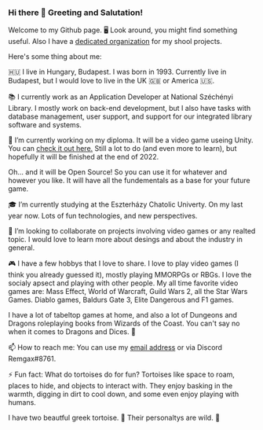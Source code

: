 ### Hi there 👋 Greeting and Salutation! 

Welcome to my Github page. 🖥️ Look around, you might find something useful. Also I have a [dedicated organization](https://github.com/EKKE-IK-M5APWK) for my shool projects.

Here's some thing about me: 

🇭🇺 I live in Hungary, Budapest. I was born in 1993. Currently live in Budapest, but I would love to live in the UK 🇬🇧 or America 🇺🇸.

📚 I currently work as an Application Developer at National Széchényi Library. I mostly work on back-end development, but I also have tasks with database management, user support, and support for our integrated library software and systems. 

🔭 I’m currently working on my diploma. It will be a video game useing Unity. You can [check it out here.](https://github.com/EKKE-IK-M5APWK/World-of-Eronia)
Still a lot to do (and even more to learn), but hopefully it will be finished at the end of 2022. 

Oh... and it will be Open Source! So you can use it for whatever and however you like. It will have all the fundementals as a base for your future game.

🎓 I’m currently studying at the Eszterházy Chatolic Univerty. On my last year now. Lots of fun technologies, and new perspectives.

👯 I’m looking to collaborate on projects involving video games or any realted topic. I would love to learn more about desings and about the industry in general. 

🎮 I have a few hobbys that I love to share. I love to play video games (I think you already guessed it), mostly playing MMORPGs or RBGs. I love the socialy apsect and playing with other people. My all time favorite video games are: Mass Effect, World of Warcraft, Guild Wars 2, all the Star Wars Games. Diablo games, Baldurs Gate 3, Elite Dangerous and F1 games.

I have a lot of tabeltop games at home, and also a lot of Dungeons and Dragons roleplaying books from Wizards of the Coast. You can't say no when it comes to Dragons and Dices. 🎲

📫 How to reach me: You can use my [email address](mail:kormany.1993@gmail.com) or via Discord Remgax#8761.

⚡ Fun fact: What do tortoises do for fun?
Tortoises like space to roam, places to hide, and objects to interact with. They enjoy basking in the warmth, digging in dirt to cool down, and some even enjoy playing with humans. 

I have two beautful greek tortoise. 🐢 Their personaltys are wild. 🤣 

<!--
**Remgax/Remgax** is a ✨ _special_ ✨ repository because its `README.md` (this file) appears on your GitHub profile.

Here are some ideas to get you started:

- 🔭 I’m currently working on ...
- 🌱 I’m currently learning ...
- 👯 I’m looking to collaborate on ...
- 🤔 I’m looking for help with ...
- 💬 Ask me about ...
- 📫 How to reach me: ...
- 😄 Pronouns: ...
- ⚡ Fun fact: ...
-->



